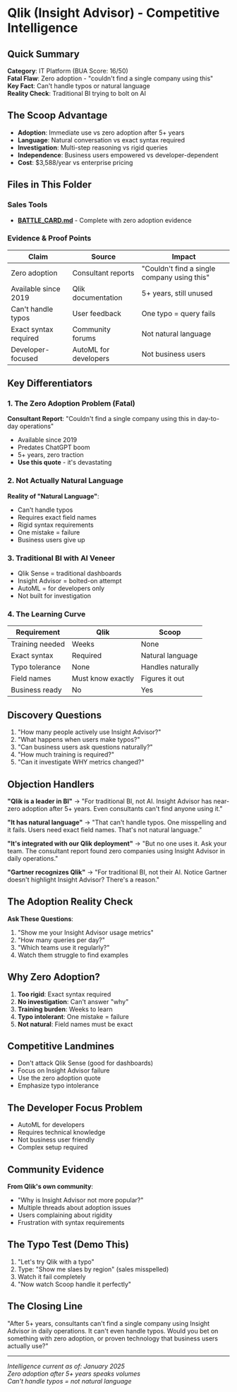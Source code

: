 # Qlik (Insight Advisor) - Competitive Intelligence

## Quick Summary
**Category**: IT Platform (BUA Score: 16/50)  
**Fatal Flaw**: Zero adoption - "couldn't find a single company using this"  
**Key Fact**: Can't handle typos or natural language  
**Reality Check**: Traditional BI trying to bolt on AI  

## The Scoop Advantage
- **Adoption**: Immediate use vs zero adoption after 5+ years
- **Language**: Natural conversation vs exact syntax required
- **Investigation**: Multi-step reasoning vs rigid queries
- **Independence**: Business users empowered vs developer-dependent
- **Cost**: $3,588/year vs enterprise pricing

## Files in This Folder

### Sales Tools
- **[BATTLE_CARD.md](BATTLE_CARD.md)** - Complete with zero adoption evidence

### Evidence & Proof Points
| Claim | Source | Impact |
|-------|--------|--------|
| Zero adoption | Consultant reports | "Couldn't find a single company using this" |
| Available since 2019 | Qlik documentation | 5+ years, still unused |
| Can't handle typos | User feedback | One typo = query fails |
| Exact syntax required | Community forums | Not natural language |
| Developer-focused | AutoML for developers | Not business users |

## Key Differentiators

### 1. The Zero Adoption Problem (Fatal)
**Consultant Report**: "Couldn't find a single company using this in day-to-day operations"
- Available since 2019
- Predates ChatGPT boom
- 5+ years, zero traction
- **Use this quote** - it's devastating

### 2. Not Actually Natural Language
**Reality of "Natural Language"**:
- Can't handle typos
- Requires exact field names
- Rigid syntax requirements
- One mistake = failure
- Business users give up

### 3. Traditional BI with AI Veneer
- Qlik Sense = traditional dashboards
- Insight Advisor = bolted-on attempt
- AutoML = for developers only
- Not built for investigation

### 4. The Learning Curve
| Requirement | Qlik | Scoop |
|-------------|------|-------|
| Training needed | Weeks | None |
| Exact syntax | Required | Natural language |
| Typo tolerance | None | Handles naturally |
| Field names | Must know exactly | Figures it out |
| Business ready | No | Yes |

## Discovery Questions
1. "How many people actively use Insight Advisor?"
2. "What happens when users make typos?"
3. "Can business users ask questions naturally?"
4. "How much training is required?"
5. "Can it investigate WHY metrics changed?"

## Objection Handlers

**"Qlik is a leader in BI"**
→ "For traditional BI, not AI. Insight Advisor has near-zero adoption after 5+ years. Even consultants can't find anyone using it."

**"It has natural language"**
→ "That can't handle typos. One misspelling and it fails. Users need exact field names. That's not natural language."

**"It's integrated with our Qlik deployment"**
→ "But no one uses it. Ask your team. The consultant report found zero companies using Insight Advisor in daily operations."

**"Gartner recognizes Qlik"**
→ "For traditional BI, not their AI. Notice Gartner doesn't highlight Insight Advisor? There's a reason."

## The Adoption Reality Check
**Ask These Questions**:
1. "Show me your Insight Advisor usage metrics"
2. "How many queries per day?"
3. "Which teams use it regularly?"
4. Watch them struggle to find examples

## Why Zero Adoption?
1. **Too rigid**: Exact syntax required
2. **No investigation**: Can't answer "why"
3. **Training burden**: Weeks to learn
4. **Typo intolerant**: One mistake = failure
5. **Not natural**: Field names must be exact

## Competitive Landmines
- Don't attack Qlik Sense (good for dashboards)
- Focus on Insight Advisor failure
- Use the zero adoption quote
- Emphasize typo intolerance

## The Developer Focus Problem
- AutoML for developers
- Requires technical knowledge
- Not business user friendly
- Complex setup required

## Community Evidence
**From Qlik's own community**:
- "Why is Insight Advisor not more popular?"
- Multiple threads about adoption issues
- Users complaining about rigidity
- Frustration with syntax requirements

## The Typo Test (Demo This)
1. "Let's try Qlik with a typo"
2. Type: "Show me slaes by region" (sales misspelled)
3. Watch it fail completely
4. "Now watch Scoop handle it perfectly"

## The Closing Line
"After 5+ years, consultants can't find a single company using Insight Advisor in daily operations. It can't even handle typos. Would you bet on something with zero adoption, or proven technology that business users actually use?"

---

*Intelligence current as of: January 2025*  
*Zero adoption after 5+ years speaks volumes*  
*Can't handle typos = not natural language*